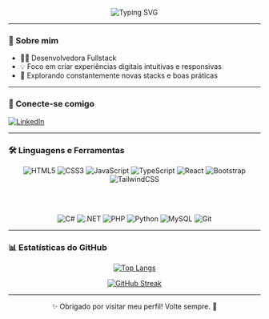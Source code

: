 <!-- Título com animação de digitação -->
<p align="center">
  <img src="https://readme-typing-svg.herokuapp.com?font=Fira+Code&duration=3000&pause=1000&color=36BCF7&center=true&vCenter=true&width=435&lines=Olá%2C+eu+sou+Sâmi+Andrade;Desenvolvedor(a)+Fullstack;Sempre+aprendendo+algo+novo+%F0%9F%8C%B1" alt="Typing SVG" />
</p>


---

### 👋 Sobre mim

- 👨‍💻 Desenvolvedora Fullstack
- 💡 Foco em criar experiências digitais intuitivas e responsivas
- 🧪 Explorando constantemente novas stacks e boas práticas

---

### 🤝 Conecte-se comigo

[![LinkedIn](https://img.shields.io/badge/LinkedIn-0077B5?style=for-the-badge&logo=linkedin&logoColor=white)](https://www.linkedin.com/in/sâmi-carvalho-793a45270)

---

### 🛠️ Linguagens e Ferramentas

<div align="center">

<!-- Front-End -->
<img src="https://img.shields.io/badge/HTML5-E34F26?style=for-the-badge&logo=html5&logoColor=white" alt="HTML5"/>
<img src="https://img.shields.io/badge/CSS3-1572B6?style=for-the-badge&logo=css3&logoColor=white" alt="CSS3"/>
<img src="https://img.shields.io/badge/JavaScript-F7DF1E?style=for-the-badge&logo=javascript&logoColor=black" alt="JavaScript"/>
<img src="https://img.shields.io/badge/TypeScript-007ACC?style=for-the-badge&logo=typescript&logoColor=white" alt="TypeScript"/>
<img src="https://img.shields.io/badge/React-20232A?style=for-the-badge&logo=react&logoColor=61DAFB" alt="React"/>
<img src="https://img.shields.io/badge/Bootstrap-563D7C?style=for-the-badge&logo=bootstrap&logoColor=white" alt="Bootstrap"/>
<img src="https://img.shields.io/badge/Tailwind_CSS-38B2AC?style=for-the-badge&logo=tailwind-css&logoColor=white" alt="TailwindCSS"/>

<br/><br/>

<!-- Back-End & Others -->
<img src="https://img.shields.io/badge/C%23-239120?style=for-the-badge&logo=c-sharp&logoColor=white" alt="C#"/>
<img src="https://img.shields.io/badge/.NET-512BD4?style=for-the-badge&logo=dotnet&logoColor=white" alt=".NET"/>
<img src="https://img.shields.io/badge/PHP-777BB4?style=for-the-badge&logo=php&logoColor=white" alt="PHP"/>
<img src="https://img.shields.io/badge/Python-3670A0?style=for-the-badge&logo=python&logoColor=ffdd54" alt="Python"/>
<img src="https://img.shields.io/badge/MySQL-005C84?style=for-the-badge&logo=mysql&logoColor=white" alt="MySQL"/>
<img src="https://img.shields.io/badge/Git-F05032?style=for-the-badge&logo=git&logoColor=white" alt="Git"/>

</div>

---

### 📊 Estatísticas do GitHub

<div align="center">

[![Top Langs](https://github-readme-stats.vercel.app/api/top-langs/?username=samiandrade&layout=compact&theme=tokyonight)](https://github.com/samiandrade)

[![GitHub Streak](https://github-readme-streak-stats.herokuapp.com/?user=samiandrade&theme=tokyonight)](https://github.com/samiandrade)

</div>

---

<p align="center">
  ✨ Obrigado por visitar meu perfil! Volte sempre. 🚀
</p>
